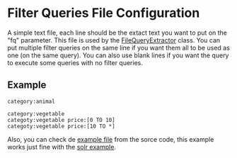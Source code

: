 # Filter Queries File Configuration #
A simple text file, each line should be the extact text you want to put on the "fq" parameter. This file is used by the [FileQueryExtractor](../../tree/master/solrmeter/src/main/java/com/plugtree/solrmeter/model/extractor/FileQueryExtractor.java) class.
You can put multiple filter queries on the same line if you want them all to be used as one (on the same query).
You can also use blank lines if you want the query to execute some queries with no filter queries.

## Example ##
```
category:animal

category:vegetable
categoty:vegetable price:[0 TO 10] 
categoty:vegetable price:[10 TO *] 
```

Also, you can check de [example file](../../tree/master/solrmeter/src/main/resources/example/filterQueries.txt) from the sorce code, this example works just fine with the [solr example](http://lucene.apache.org/solr/tutorial.html).
